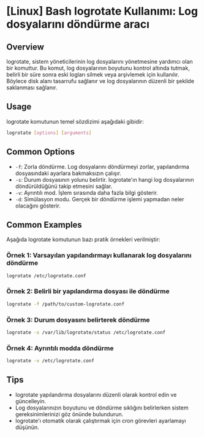 # [Linux] Bash logrotate Kullanımı: Log dosyalarını döndürme aracı

## Overview
logrotate, sistem yöneticilerinin log dosyalarını yönetmesine yardımcı olan bir komuttur. Bu komut, log dosyalarının boyutunu kontrol altında tutmak, belirli bir süre sonra eski logları silmek veya arşivlemek için kullanılır. Böylece disk alanı tasarrufu sağlanır ve log dosyalarının düzenli bir şekilde saklanması sağlanır.

## Usage
logrotate komutunun temel sözdizimi aşağıdaki gibidir:

```bash
logrotate [options] [arguments]
```

## Common Options
- `-f`: Zorla döndürme. Log dosyalarını döndürmeyi zorlar, yapılandırma dosyasındaki ayarlara bakmaksızın çalışır.
- `-s`: Durum dosyasının yolunu belirtir. logrotate'ın hangi log dosyalarının döndürüldüğünü takip etmesini sağlar.
- `-v`: Ayrıntılı mod. İşlem sırasında daha fazla bilgi gösterir.
- `-d`: Simülasyon modu. Gerçek bir döndürme işlemi yapmadan neler olacağını gösterir.

## Common Examples
Aşağıda logrotate komutunun bazı pratik örnekleri verilmiştir:

### Örnek 1: Varsayılan yapılandırmayı kullanarak log dosyalarını döndürme
```bash
logrotate /etc/logrotate.conf
```

### Örnek 2: Belirli bir yapılandırma dosyası ile döndürme
```bash
logrotate -f /path/to/custom-logrotate.conf
```

### Örnek 3: Durum dosyasını belirterek döndürme
```bash
logrotate -s /var/lib/logrotate/status /etc/logrotate.conf
```

### Örnek 4: Ayrıntılı modda döndürme
```bash
logrotate -v /etc/logrotate.conf
```

## Tips
- logrotate yapılandırma dosyalarını düzenli olarak kontrol edin ve güncelleyin.
- Log dosyalarınızın boyutunu ve döndürme sıklığını belirlerken sistem gereksinimlerinizi göz önünde bulundurun.
- logrotate'ı otomatik olarak çalıştırmak için cron görevleri ayarlamayı düşünün.